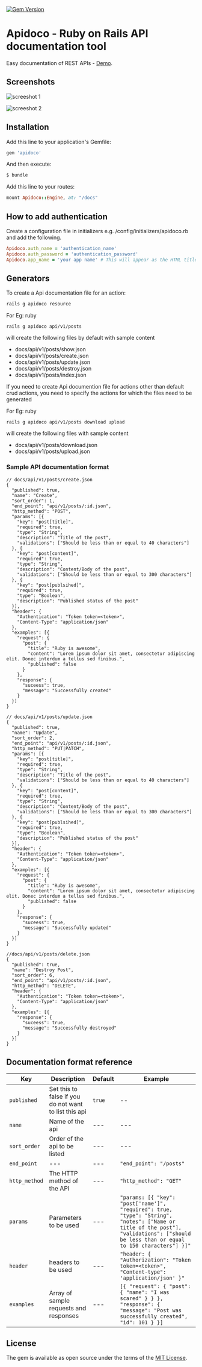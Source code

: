 [![Gem Version](https://badge.fury.io/rb/apidoco.svg)](https://badge.fury.io/rb/apidoco)

# Apidoco - Ruby on Rails API documentation tool
Easy documentation of REST APIs - [Demo](https://apidoco-demo.herokuapp.com/docs/).

## Screenshots

![screeshot 1](https://github.com/72pulses/apidoco/blob/master/images/1.jpg?raw=true)

![screeshot 2](https://github.com/72pulses/apidoco/blob/master/images/2.jpg?raw=true)


## Installation
Add this line to your application's Gemfile:

```ruby
gem 'apidoco'
```

And then execute:
```bash
$ bundle
```

Add this line to your routes:

```ruby
mount Apidoco::Engine, at: "/docs"
```

## How to add authentication

Create a configuration file in initializers e.g. /config/initializers/apidoco.rb and add the following.

```ruby
Apidoco.auth_name = 'authentication_name'
Apidoco.auth_password = 'authentication_password'
Apidoco.app_name = 'your app name' # This will appear as the HTML title for api_doco pages
```

## Generators

To create a Api documentation file for an action:

```ruby
rails g apidoco resource
```
For Eg:
ruby
```
rails g apidoco api/v1/posts
```
will create the following files by default with sample content
- docs/api/v1/posts/show.json
- docs/api/v1/posts/create.json
- docs/api/v1/posts/update.json
- docs/api/v1/posts/destroy.json
- docs/api/v1/posts/index.json

If you need to create Api documention file for actions other than default
crud actions, you need to specify the actions for which the files need to be generated

For Eg:
ruby
```
rails g apidoco api/v1/posts download upload
```
will create the following files with sample content
- docs/api/v1/posts/download.json
- docs/api/v1/posts/upload.json

### Sample API documentation format

```
// docs/api/v1/posts/create.json
{
  "published": true,
  "name": "Create",
  "sort_order": 1,
  "end_point": "api/v1/posts/:id.json",
  "http_method": "POST",
  "params": [{
    "key": "post[title]",
    "required": true,
    "type": "String",
    "description": "Title of the post",
    "validations": ["Should be less than or equal to 40 characters"]
  }, {
    "key": "post[content]",
    "required": true,
    "type": "String",
    "description": "Content/Body of the post",
    "validations": ["Should be less than or equal to 300 characters"]
  }, {
    "key": "post[publsihed]",
    "required": true,
    "type": "Boolean",
    "description": "Published status of the post"
  }],
  "header": {
    "Authentication": "Token token=<token>",
    "Content-Type": "application/json"
  },
  "examples": [{
    "request": {
      "post": {
        "title": "Ruby is awesome",
        "content": "Lorem ipsum dolor sit amet, consectetur adipiscing elit. Donec interdum a tellus sed finibus.",
        "published": false
      }
    },
    "response": {
      "suceess": true,
      "message": "Successfully created"
    }
  }]
}
```

```
// docs/api/v1/posts/update.json
{
  "published": true,
  "name": "Update",
  "sort_order": 2,
  "end_point": "api/v1/posts/:id.json",
  "http_method": "PUT|PATCH",
  "params": [{
    "key": "post[title]",
    "required": true,
    "type": "String",
    "description": "Title of the post",
    "validations": ["Should be less than or equal to 40 characters"]
  }, {
    "key": "post[content]",
    "required": true,
    "type": "String",
    "description": "Content/Body of the post",
    "validations": ["Should be less than or equal to 300 characters"]
  }, {
    "key": "post[publsihed]",
    "required": true,
    "type": "Boolean",
    "description": "Published status of the post"
  }],
  "header": {
    "Authentication": "Token token=<token>",
    "Content-Type": "application/json"
  },
  "examples": [{
    "request": {
      "post": {
        "title": "Ruby is awesome",
        "content": "Lorem ipsum dolor sit amet, consectetur adipiscing elit. Donec interdum a tellus sed finibus.",
        "published": false
      }
    },
    "response": {
      "suceess": true,
      "message": "Successfully updated"
    }
  }]
}

```

```
//docs/api/v1/posts/delete.json
{
  "published": true,
  "name": "Destroy Post",
  "sort_order": 6,
  "end_point": "api/v1/posts/:id.json",
  "http_method": "DELETE",
  "header": {
    "Authentication": "Token token=<token>",
    "Content-Type": "application/json"
  },
  "examples": [{
    "response": {
      "suceess": true,
      "message": "Successfully destroyed"
    }
  }]
}
```

## Documentation format reference


| Key | Description | Default | Example |
| --- | --- | --- | --- |
| `published` | Set this to false if you do not want to list this api | `true` | -- |
| `name` | Name of the api | --- | --- |
| `sort_order` | Order of the api to be listed | --- | --- |
| `end_point` | --- | --- | `"end_point": "/posts"` |
| `http_method` | The HTTP method of the API | --- | `"http_method": "GET"` |
| `params` | Parameters to be used | --- | `"params: [{ "key": "post['name']", "required": true, "type": "String", "notes": ["Name or title of the post"], "validations": ["should be less than or equal to 150 characters"] }]"` |
| `header` | headers to be used | --- | `"header: { "Authorization": "Token token=<token>", "Content-type": 'application/json' }"` |
| `examples` | Array of sample requests and responses | --- | `[{ "request": { "post": { "name": "I was scared" } } }, "response": { "message": "Post was successfully created", "id": 101 } }]`


## License
The gem is available as open source under the terms of the [MIT License](http://opensource.org/licenses/MIT).
